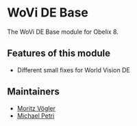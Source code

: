 WoVi DE Base
=========

The WoVi DE Base module for Obelix 8.

Features of this module
-----------

* Different small fixes for World Vision DE

Maintainers
-----------

* [Moritz Vögler](mailto:mvoegler@artus.com)
* [Michael Petri](mailto:mpetri@artus.com)
